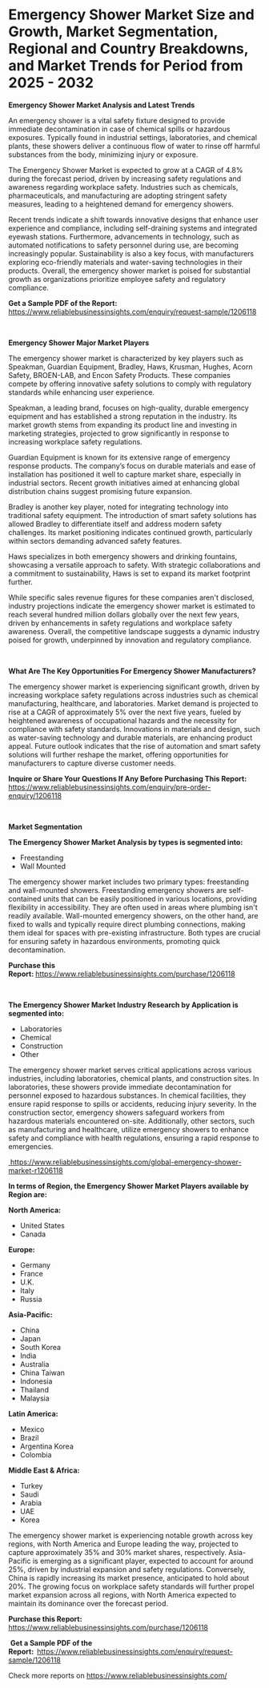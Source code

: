 <p><h1>Emergency Shower Market Size and Growth, Market Segmentation, Regional and Country Breakdowns, and Market Trends for Period from 2025 -  2032</h1></p><p><strong>Emergency Shower Market Analysis and Latest Trends</strong></p>
<p><p>An emergency shower is a vital safety fixture designed to provide immediate decontamination in case of chemical spills or hazardous exposures. Typically found in industrial settings, laboratories, and chemical plants, these showers deliver a continuous flow of water to rinse off harmful substances from the body, minimizing injury or exposure.</p><p>The Emergency Shower Market is expected to grow at a CAGR of 4.8% during the forecast period, driven by increasing safety regulations and awareness regarding workplace safety. Industries such as chemicals, pharmaceuticals, and manufacturing are adopting stringent safety measures, leading to a heightened demand for emergency showers. </p><p>Recent trends indicate a shift towards innovative designs that enhance user experience and compliance, including self-draining systems and integrated eyewash stations. Furthermore, advancements in technology, such as automated notifications to safety personnel during use, are becoming increasingly popular. Sustainability is also a key focus, with manufacturers exploring eco-friendly materials and water-saving technologies in their products. Overall, the emergency shower market is poised for substantial growth as organizations prioritize employee safety and regulatory compliance.</p></p>
<p><strong>Get a Sample PDF of the Report:&nbsp;</strong> <a href="https://www.reliablebusinessinsights.com/enquiry/request-sample/1206118?utm_campaign=2439&utm_medium=2&utm_source=Github&utm_content=ia&utm_term=19022025&utm_id=emergency-shower">https://www.reliablebusinessinsights.com/enquiry/request-sample/1206118</a></p>
<p>&nbsp;</p>
<p><strong>Emergency Shower Major Market Players</strong></p>
<p><p>The emergency shower market is characterized by key players such as Speakman, Guardian Equipment, Bradley, Haws, Krusman, Hughes, Acorn Safety, BROEN-LAB, and Encon Safety Products. These companies compete by offering innovative safety solutions to comply with regulatory standards while enhancing user experience.</p><p>Speakman, a leading brand, focuses on high-quality, durable emergency equipment and has established a strong reputation in the industry. Its market growth stems from expanding its product line and investing in marketing strategies, projected to grow significantly in response to increasing workplace safety regulations.</p><p>Guardian Equipment is known for its extensive range of emergency response products. The company’s focus on durable materials and ease of installation has positioned it well to capture market share, especially in industrial sectors. Recent growth initiatives aimed at enhancing global distribution chains suggest promising future expansion.</p><p>Bradley is another key player, noted for integrating technology into traditional safety equipment. The introduction of smart safety solutions has allowed Bradley to differentiate itself and address modern safety challenges. Its market positioning indicates continued growth, particularly within sectors demanding advanced safety features.</p><p>Haws specializes in both emergency showers and drinking fountains, showcasing a versatile approach to safety. With strategic collaborations and a commitment to sustainability, Haws is set to expand its market footprint further.</p><p>While specific sales revenue figures for these companies aren't disclosed, industry projections indicate the emergency shower market is estimated to reach several hundred million dollars globally over the next few years, driven by enhancements in safety regulations and workplace safety awareness. Overall, the competitive landscape suggests a dynamic industry poised for growth, underpinned by innovation and regulatory compliance.</p></p>
<p>&nbsp;</p>
<p><strong>What Are The Key Opportunities For Emergency Shower Manufacturers?</strong></p>
<p><p>The emergency shower market is experiencing significant growth, driven by increasing workplace safety regulations across industries such as chemical manufacturing, healthcare, and laboratories. Market demand is projected to rise at a CAGR of approximately 5% over the next five years, fueled by heightened awareness of occupational hazards and the necessity for compliance with safety standards. Innovations in materials and design, such as water-saving technology and durable materials, are enhancing product appeal. Future outlook indicates that the rise of automation and smart safety solutions will further reshape the market, offering opportunities for manufacturers to capture diverse customer needs.</p></p>
<p><strong>Inquire or Share Your Questions If Any Before Purchasing This Report:</strong> <a href="https://www.reliablebusinessinsights.com/enquiry/pre-order-enquiry/1206118?utm_campaign=2439&utm_medium=2&utm_source=Github&utm_content=ia&utm_term=19022025&utm_id=emergency-shower">https://www.reliablebusinessinsights.com/enquiry/pre-order-enquiry/1206118</a></p>
<p>&nbsp;</p>
<p><strong>Market Segmentation</strong></p>
<p><strong>The Emergency Shower Market Analysis by types is segmented into:</strong></p>
<p><ul><li>Freestanding</li><li>Wall Mounted</li></ul></p>
<p><p>The emergency shower market includes two primary types: freestanding and wall-mounted showers. Freestanding emergency showers are self-contained units that can be easily positioned in various locations, providing flexibility in accessibility. They are often used in areas where plumbing isn't readily available. Wall-mounted emergency showers, on the other hand, are fixed to walls and typically require direct plumbing connections, making them ideal for spaces with pre-existing infrastructure. Both types are crucial for ensuring safety in hazardous environments, promoting quick decontamination.</p></p>
<p><strong>Purchase this Report:&nbsp;</strong><a href="https://www.reliablebusinessinsights.com/purchase/1206118?utm_campaign=2439&utm_medium=2&utm_source=Github&utm_content=ia&utm_term=19022025&utm_id=emergency-shower">https://www.reliablebusinessinsights.com/purchase/1206118</a></p>
<p>&nbsp;</p>
<p><strong>The Emergency Shower Market Industry Research by Application is segmented into:</strong></p>
<p><ul><li>Laboratories</li><li>Chemical</li><li>Construction</li><li>Other</li></ul></p>
<p><p>The emergency shower market serves critical applications across various industries, including laboratories, chemical plants, and construction sites. In laboratories, these showers provide immediate decontamination for personnel exposed to hazardous substances. In chemical facilities, they ensure rapid response to spills or accidents, reducing injury severity. In the construction sector, emergency showers safeguard workers from hazardous materials encountered on-site. Additionally, other sectors, such as manufacturing and healthcare, utilize emergency showers to enhance safety and compliance with health regulations, ensuring a rapid response to emergencies.</p></p>
<p><a href="https://www.reliablebusinessinsights.com/global-emergency-shower-market-r1206118?utm_campaign=2439&utm_medium=2&utm_source=Github&utm_content=ia&utm_term=19022025&utm_id=emergency-shower">&nbsp;https://www.reliablebusinessinsights.com/global-emergency-shower-market-r1206118</a></p>
<p><strong>In terms of Region, the Emergency Shower Market Players available by Region are:</strong></p>
<p>
    <p> <strong> North America: </strong>
        <ul>
            <li>United States</li>
            <li>Canada</li>
        </ul>
        </p> 
    <p> <strong> Europe: </strong>
        <ul>
            <li>Germany</li>
            <li>France</li>
            <li>U.K.</li>
            <li>Italy</li>
            <li>Russia</li>
        </ul>
        </p> 
    <p> <strong> Asia-Pacific: </strong>
        <ul>
            <li>China</li>
            <li>Japan</li>
            <li>South Korea</li>
            <li>India</li>
            <li>Australia</li>
            <li>China Taiwan</li>
            <li>Indonesia</li>
            <li>Thailand</li>
            <li>Malaysia</li>
        </ul>
        </p> 
    <p> <strong> Latin America: </strong>
        <ul>
            <li>Mexico</li>
            <li>Brazil</li>
            <li>Argentina Korea</li>
            <li>Colombia</li>
        </ul>
        </p> 
    <p> <strong> Middle East & Africa: </strong>
        <ul>
            <li>Turkey</li>
            <li>Saudi</li>
            <li>Arabia</li>
            <li>UAE</li>
            <li>Korea</li>
        </ul>
    </p>
    </p>
<p><p>The emergency shower market is experiencing notable growth across key regions, with North America and Europe leading the way, projected to capture approximately 35% and 30% market shares, respectively. Asia-Pacific is emerging as a significant player, expected to account for around 25%, driven by industrial expansion and safety regulations. Conversely, China is rapidly increasing its market presence, anticipated to hold about 20%. The growing focus on workplace safety standards will further propel market expansion across all regions, with North America expected to maintain its dominance over the forecast period.</p></p>
<p><strong>Purchase this Report: </strong><a href="https://www.reliablebusinessinsights.com/purchase/1206118?utm_campaign=2439&utm_medium=2&utm_source=Github&utm_content=ia&utm_term=19022025&utm_id=emergency-shower">https://www.reliablebusinessinsights.com/purchase/1206118</a></p>
<p>&nbsp;<strong>Get a Sample PDF of the Report:&nbsp;&nbsp;</strong><a href="https://www.reliablebusinessinsights.com/enquiry/request-sample/1206118?utm_campaign=2439&utm_medium=2&utm_source=Github&utm_content=ia&utm_term=19022025&utm_id=emergency-shower">https://www.reliablebusinessinsights.com/enquiry/request-sample/1206118</a></p>
<p><strong></strong></p>
<p>Check more reports on <a href="https://www.reliablebusinessinsights.com/?utm_campaign=2439&utm_medium=2&utm_source=Github&utm_content=ia&utm_term=19022025&utm_id=emergency-shower">https://www.reliablebusinessinsights.com/</a></p>